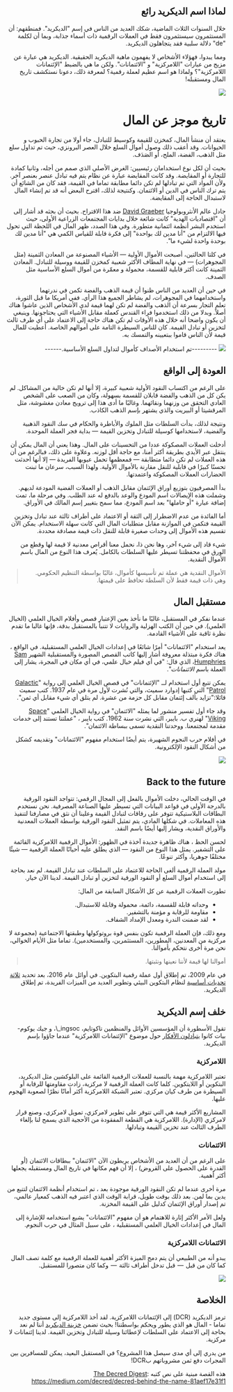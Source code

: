 <div dir="rtl">

## لماذا اسم الديكريد رائع

خلال السنوات الثلاث الماضية، شكك العديد من الناس في إسم "الديكريد". فمنطقهم: أن المستثمرون سيستثمرون فقط في العملات الرقمية ذات أسماء جذابة، وبما أن لكلمة "de" دلالة سلبية فقد يتجاهلون الديكريد.

ومما يبدوا، فهؤلاء الأشخاص لا يفهمون ماهية الديكريد الحقيقية. الديكريد هي عبارة عن مزيج من عبارات "اللامركزية" و "الائتمانات". ولكن ما هي بالضبط "الإئتمانات اللامركزية"؟ ولماذا هو اسم عظيم لعملة رقمية؟ لمعرفة ذلك، دعونا نستكشف تاريخ المال ومستقبله!

![](https://cdn-images-1.medium.com/max/800/1*KLzlcWLpBgP-ohdy1XZqBQ.jpeg)

# تاريخ موجز عن المال

يعتقد أن منشأ المال، كمخزن للقيمة وكوسيط للتبادل، جاء أولا من تجارة الحبوب و الحيوانات. وقد أعقب ذلك وصول أموال السلع خلال العصر البرونزي، حيث تم تداول سلع مثل الذهب، الفضة، الملح، أو الصَدَف.

بحيث أن لكل نوع استخدامان رئيسيين: الغرض الأصلي الذي صمم من أجله، وثانيا كمادة للتجارة أو المقايضة. وقد كانت المقايضة عبارة عن نظام يتم فيه تبادل عنصر بعنصر آخر. ولأن المواد التي تم تبادلها لم تكن دائما مطابقة تماما في القيمة، فقد كان من الشائع أن يتم ترك الناس في الدين أو الائتمان. وكنتيجة لذلك، اقترح البعض أنه قد تم إنشاء المال لاستبدال الحاجة إلى المقايضة.

جادل عالم الأنثروبولوجيا [David Graeber](https://en.wikipedia.org/wiki/David_Graeber) ضد هذا الاقتراح. بحيث أن بحثه قد أشار إلى أن "اقتصاديات الهدية" كانت شائعة خلال بدايات المجتمعات الزراعية الأولى، حيث استخدم البشر أنظمة ائتمانية متطورة. وفي هذا الصدد، ظهر المال في اللحظة التي تحول فيها الالتزام من "أنا مدين لك بواحدة" إلى فكرة قابلة للقياس الكمي هي "أنا مدين لك بوحدة واحدة لشيء ما".

في كلتا الحالتين، أصبحت الأموال الأولية — الأشياء المصنوعة من المعادن الثمينة (مثل المجوهرات) — في نهاية المطاف الأكثر شعبية كمخزن للقيمة ووسيلة للتبادل. المعادن الثمينة كانت أكثر قابلية للقسمة، محمولة و معمّرة من أموال السلع الأساسية مثل الصدف.

في حين أن العديد من الناس ظنوا أن  قيمة الذهب والفضة تكمن في ندرتهما واستخدامهما في المجوهرات، لم يشاطر الجميع هذا الرأي. ففي أمريكا ما قبل الثورة، تعلم التجار بسرعة أن الذهب والفضة لم تكن لهما قيمة لدى الأشخاص الذين عاشوا هناك أصلاً. وبدلا من ذلك استخدموا فراء القندس كعملة مقابل الأشياء التي يحتاجونها. وينبغي أن يكون واضحا أنه خلال هذه الأوقات لم تكن هناك حاجة إلى الاعتماد على أي طرف ثالث لتخزين أو تبادل القيمة. كان للناس السيطرة التامة على أموالهم الخاصة. أعطيت للمال قيمة لأن الناس قاموا ببتعيينه والتمسك به.

![](https://cdn-images-1.medium.com/max/800/0*rcz6slXlJYJ38i-X)
---------تم استخدام الأصداف كأموال لتداول السلع الأساسية.------

## العودة إلى الواقع

على الرغم من اكتساب النقود الأولية شعبية كبيرة، إلا أنها لم تكن خالية من المشاكل. لم يكن كل من الذهب والفضة قابلان للقسمة بسهولة، وكان من الصعب على الشخص العادي التحقق من وزنهما ونقائهما. وغالبًا ما أدى هذا إلى ترويج معادن مغشوشة، مثل المرقشيتا أو البيريت والذي يشتهر بإسم الذهب الكاذب.

ونتيجة لذلك، بدأت السلطات مثل الملوك والأباطرة والحكام في سك النقود الذهبية والفضية، لاستخدامها كوسيلة للتبادل وتخزين القيمة — بداية فجر العملة الموحدة.

أدخلت العملات المصكوكة عددا من التحسينات على المال. وهذا يعني أن المال يمكن أن ينتقل عبر الأيدي بطريقة أكثر أمنا، مع حاجة أقل لوزنه. وعلاوة على ذلك، فبالرغم من أن هذه العملات لم تكن دائما متطابقة —  فمعظمها تحمل عيوبها الفريدة — إلا أنها أحدثت تحسنًا كبيرًا في قابلية للنقل مقارنة بالأموال الأولية. ولهذا السبب، سرعان ما تبنت الحضارات العملات المصكوكة واعتمدتها.

بدأ المصرفيون بتوزيع أوراق الإئتمان مقابل الذهب أو العملات الفضية المودعة لديهم. وشملت هذه الإيصالات اسم المودع والوعد بالدفع له عند الطلب. وفي مرحلة ما، تمت إضافة عبارة "أو حاملها" بعد اسم المودع، مما سمح بتغيير إسم المالك في الأوراق.

أما الفائدة من عدم الاضطرار إلى الثقة أو الاعتماد على أطراف ثالثة عند تبادل وتخزين القيمة فتكمن في الموازنة مقابل متطلبات المال التي كانت سهلة الاستخدام. يمكن الآن تقسيم هذه الأموال إلى وحدات صغيرة قابلة للنقل ذات قيمة مصادقة محددة.

شيء قاد إلى شيء آخر، وها نحن ذا، نحمل معنا أقراص معدنية لا قيمة لها وقطع من الورق في محفظتنا تسيطر عليها السلطات بالكامل. يُعرف هذا النوع من المال باسم الأموال النقدية.

   > الأموال النقدية هي عملة تم تأسيسها كأموال، غالبًا بواسطة التنظيم الحكومي. وهي ذات قيمة فقط لأن السلطة تحافظ على قيمتها.

## مستقبل المال

عندما نفكر في المستقبل، غالبًا ما نأخذ بعين الإعتبار قصص وأفلام الخيال العلمي (الخيال العلمي). في حين أن الكتب الهزلية والروايات لا تتنبأ بالمستقبل بدقة، فإنها غالبا ما تقدم نظرة ثاقبة على الأشياء القادمة.

يعد استخدام "الائتمانات" أمرًا شائعًا في إعدادات الخيال العلمي المستقبلية. في الواقع ، هناك فكرة مبتذلة معروفة أشار إليها كاتب القصص المصورة والمستقبلية الشهير [Sam Humphries](http://www.samhumphries.com/)، الذي قال: "في أي فيلم خيال علمي، في أي مكان في المجرة، يشار إلى العملة باسم *الائتمانات*".

يمكن تتبع أول استخدام لــ "الإئتمانات" في قصص الخيال العلمي إلى رواية "[Galactic Patrol](https://books.google.co.uk/books?id=MOTDDgAAQBAJ&pg=PT86&lpg=PT86&dq=Bid,+one+thousand+credits+per+packet+of+ten.+Offered,+none+at+any+price&source=bl&ots=XFyEBF_ojO&sig=48TPNnYGsc5pT8fhKVuYvwItnhw&hl=en&sa=X&ved=0ahUKEwiIl87G74DWAhWGAMAKHTHjBRkQ6AEIJjAA)" التي كتبها إدوارد سميث، والتي نُشرت لأول مرة في عام 1937. كتب سميث قائلا:"تزايد بألف إئتمان مقابل كل حزمة من عشرة. لم يتلق أي شيء مقابل أي ثمن".

وقد جاء أول تفسير منشور لما يمثله "الائتمان"  في رواية الخيال العلمي "[Space Viking](https://books.google.co.uk/books?id=GCbdCgAAQBAJ&pg=PT62&lpg=PT62&dq=Our+currency+is+based+on+services+to+society.+Our+monetary+unit+is+simply+called+a+credit.&source=bl&ots=dSHR6g-T-8&sig=EOTpPoJbYRfDeDUy8yK2hTh0_Ww&hl=en&sa=X&ved=0ahUKEwjl2--y7IDWAhVECcAKHWlhBB4Q6AEIJjAA)" لهنري ب. بايبر، التي نشرت سنة 1962. كتب بايبر ، "عملتنا تستند إلى خدمات مقدمة لمجتمعنا. ووحدتنا النقدية تسمى ببساطة الائتمان".

في أفلام حرب النجوم الشهيرة، يتم أيضًا استخدام مفهوم "الائتمانات" وتقديمه كشكل من أشكال النقود الإلكترونية.

![](https://cdn-images-1.medium.com/max/800/0*4Nj6USSsagZxBbJI)

## Back to the future

في الوقت الحالي، دخلت الأموال بالفعل إلى المجال الرقمي: تتواجد النقود الورقية بالدرجة الأولى في قواعد البيانات التي تسيطر عليها الصناعة المصرفية. نحن نستخدم البطاقات البلاستيكية تتوفر على رقاقات لتبادل القيمة وعلينا أن نثق في مصارفنا لتنفيذ هذه المعاملات. في شكلها المادي، يتم تمثيل النقود الورقية بواسطة العملات المعدنية والأوراق النقدية، ويشار إليها أيضًا باسم النقد.

لحسن الحظ ، هناك ظاهرة جديدة آخذة في الظهور: الأموال الرقمية اللامركزية القائمة على التشفير. يمثل هذا النوع من النقود  — الذي يطلق عليه أحيانًا العملة الرقمية  — شيئًا مختلفًا جوهريا، وأكثر تنوعًا.

مولد العملة الرقمية ألغى الحاجة للاعتماد على السلطات عند تبادل القيمة. لم نعد بحاجة إلى استخدام أموال السلع أو النقود الورقية لتخزين أو تبادل القيمة. لدينا الآن خيار.

تطورت العملات الرقمية عن كل الأشكال السابقة من المال:

* وحداته قابلة للقسمة، دائمة، محمولة وقابلة للاستبدال.
* مقاومة للرقابة و مؤمنة بالتشفير.
* لقد ضمنت الندرة ومعدل الإمداد الشفاف.

ومع ذلك، فإن العملة الرقمية تكون بنفس قوة بروتوكولها وطبقتها الاجتماعية (مجموعة لا مركزية من المعدنين، المطورين، المستثمرين، والمستخدمين). تماما مثل الأيام الخوالي، نحن مرة أخرى نتحكم بأموالنا.

  > أموالنا لها قيمة لأننا نعينها ونثبتها.

في عام 2009، تم إطلاق أول عملة رقمية البتكوين. في أوائل عام 2016، بعد  تحديد [ثلاثة تحديات أساسية](https://blog.companyzero.com/2015/11/bitcoins-biggest-challenges/) لنظام البتكوين البيئي وتطوير العديد من الميزات الفريدة، تم إطلاق الديكريد.

## خلف إسم الديكريد


تقول الأسطورة أن المؤسسين الأوائل والمنظمين تاكوتايم، ingsoc_\، و جيك يوكوم-بيات كانوا [يتبادلون الأفكار](https://bitcointalk.org/index.php?topic=1290358.msg13257292#msg13257292) حول موضوع "الإئتمانات اللامركزية" عندما جاؤوا بإسم الديكريد.

### اللامركزية

تعتبر اللامركزية مهمة بالنسبة  للعملات الرقمية القائمة على البلوكشين مثل الديكريد، البتكوين أو اللايتكوين. كلما كانت العملة الرقمية لا مركزية، زادت مقاومتها للرقابة أو السيطرة من طرف كيان مركزي. تعتبر الشبكة اللامركزية أكثر أمانًا نظرًا لصعوبة الهجوم عليها.

المشاريع الأكثر قيمة هي التي تتوفر على تطوير لامركزي، تمويل لامركزي، وصنع قرار لامركزي (الإدارة). اللامركزية هي القطعة المفقودة من الأحجية الذي يسمح لنا بإلغاء الطرف الثالث عند تخزين القيمة وتبادلها.

### الائتمانات

على الرغم من أن العديد من الأشخاص يربطون الآن "الائتمان" ببطاقات الائتمان (أو القدرة على الحصول على القروض) ، إلا أن فهم مكانها في تاريخ المال ومستقبله يجعلها أكثر أهمية. 

مرة أخرى عندما لم تكن النقود الورقية موجودة بعد ، تم استخدام أنظمة الائتمان لتتبع من يدين بما لمن.  بعد ذلك بوقت طويل، قرابة الوقت الذي اعتبر فيه الذهب كمعيار عالمي، تم إصدار أوراق الإئتمان كدليل على القيمة المخزنة.

ولعل الأمر الأكثر إثارة للاهتمام هو أن مفهوم "الائتمانات" يشيع استخدامه للإشارة إلى المال في إعدادات الخيال العلمي المستقبلية ، على سبيل المثال في حرب النجوم.

### الائتمانات اللامركزية

يبدو أنه من الطبيعي أن يتم دمج الميزة الأكثر أهمية للعملة الرقمية مع كلمة تصف المال كما كان من قبل  —  قبل تدخل أطراف ثالثة  —  وكما كان متصورا للمستقبل.

![](https://cdn-images-1.medium.com/max/800/1*eeE__UgZzfR-WUE2Kfq7_A.jpeg)

## الخلاصة

ترمز الديكريد (DCR) إلى الإئتمانات اللامركزية. لقد أخذ اللامركزية إلى مستوى جديد تماما - المال هو الذي يطور ويحكم بواسطتنا! بحيث تضمن [خزينة الديكريد](https://docs.decred.org/) أننا لم نعد بحاجة إلى الاعتماد على السلطات لإعطائنا وسيلة للتبادل وتخزين القيمة. لدينا إئتمانات لا مركزية.

من يدري إلى أي مدى سيصل هذا المشروع؟ في المستقبل البعيد، يمكن للمسافرين بين المجرات دفع ثمن مشروباتهم بDCR!

هذه القصة مبنية على نص كتبه [The Decred Digest](https://medium.com/@thedecreddigest): https://medium.com/decred/decred-behind-the-name-81aef17e31f1

</div>
